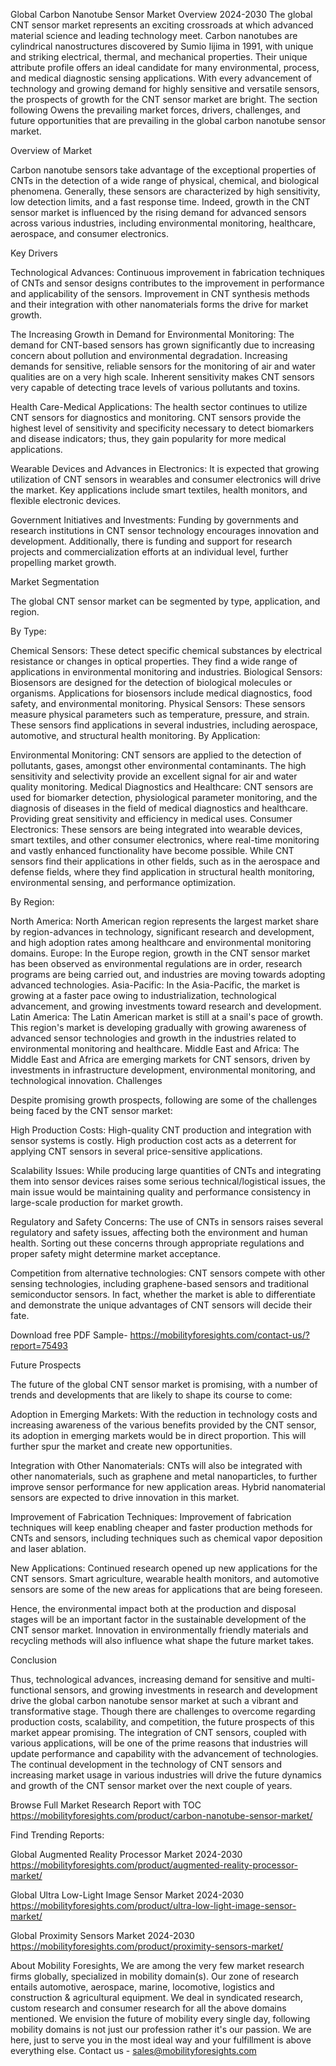 Global Carbon Nanotube Sensor Market Overview 2024-2030
The global CNT sensor market represents an exciting crossroads at which advanced material science and leading technology meet. Carbon nanotubes are cylindrical nanostructures discovered by Sumio Iijima in 1991, with unique and striking electrical, thermal, and mechanical properties. Their unique attribute profile offers an ideal candidate for many environmental, process, and medical diagnostic sensing applications. With every advancement of technology and growing demand for highly sensitive and versatile sensors, the prospects of growth for the CNT sensor market are bright. The section following Owens the prevailing market forces, drivers, challenges, and future opportunities that are prevailing in the global carbon nanotube sensor market.

Overview of Market

Carbon nanotube sensors take advantage of the exceptional properties of CNTs in the detection of a wide range of physical, chemical, and biological phenomena. Generally, these sensors are characterized by high sensitivity, low detection limits, and a fast response time. Indeed, growth in the CNT sensor market is influenced by the rising demand for advanced sensors across various industries, including environmental monitoring, healthcare, aerospace, and consumer electronics.

Key Drivers

Technological Advances: Continuous improvement in fabrication techniques of CNTs and sensor designs contributes to the improvement in performance and applicability of the sensors. Improvement in CNT synthesis methods and their integration with other nanomaterials forms the drive for market growth.

The Increasing Growth in Demand for Environmental Monitoring: The demand for CNT-based sensors has grown significantly due to increasing concern about pollution and environmental degradation. Increasing demands for sensitive, reliable sensors for the monitoring of air and water qualities are on a very high scale. Inherent sensitivity makes CNT sensors very capable of detecting trace levels of various pollutants and toxins.

Health Care-Medical Applications: The health sector continues to utilize CNT sensors for diagnostics and monitoring. CNT sensors provide the highest level of sensitivity and specificity necessary to detect biomarkers and disease indicators; thus, they gain popularity for more medical applications.

Wearable Devices and Advances in Electronics: It is expected that growing utilization of CNT sensors in wearables and consumer electronics will drive the market. Key applications include smart textiles, health monitors, and flexible electronic devices.

Government Initiatives and Investments: Funding by governments and research institutions in CNT sensor technology encourages innovation and development. Additionally, there is funding and support for research projects and commercialization efforts at an individual level, further propelling market growth.

Market Segmentation

The global CNT sensor market can be segmented by type, application, and region.

By Type:

Chemical Sensors: These detect specific chemical substances by electrical resistance or changes in optical properties. They find a wide range of applications in environmental monitoring and industries.
Biological Sensors: Biosensors are designed for the detection of biological molecules or organisms. Applications for biosensors include medical diagnostics, food safety, and environmental monitoring.
Physical Sensors: These sensors measure physical parameters such as temperature, pressure, and strain. These sensors find applications in several industries, including aerospace, automotive, and structural health monitoring.
By Application:

Environmental Monitoring: CNT sensors are applied to the detection of pollutants, gases, amongst other environmental contaminants. The high sensitivity and selectivity provide an excellent signal for air and water quality monitoring.
Medical Diagnostics and Healthcare: CNT sensors are used for biomarker detection, physiological parameter monitoring, and the diagnosis of diseases in the field of medical diagnostics and healthcare. Providing great sensitivity and efficiency in medical uses.
Consumer Electronics: These sensors are being integrated into wearable devices, smart textiles, and other consumer electronics, where real-time monitoring and vastly enhanced functionality have become possible.
While CNT sensors find their applications in other fields, such as in the aerospace and defense fields, where they find application in structural health monitoring, environmental sensing, and performance optimization.

By Region:

North America: North American region represents the largest market share by region-advances in technology, significant research and development, and high adoption rates among healthcare and environmental monitoring domains.
Europe: In the Europe region, growth in the CNT sensor market has been observed as environmental regulations are in order, research programs are being carried out, and industries are moving towards adopting advanced technologies.
Asia-Pacific: In the Asia-Pacific, the market is growing at a faster pace owing to industrialization, technological advancement, and growing investments toward research and development.
Latin America: The Latin American market is still at a snail's pace of growth. This region's market is developing gradually with growing awareness of advanced sensor technologies and growth in the industries related to environmental monitoring and healthcare.
Middle East and Africa: The Middle East and Africa are emerging markets for CNT sensors, driven by investments in infrastructure development, environmental monitoring, and technological innovation.
Challenges

Despite promising growth prospects, following are some of the challenges being faced by the CNT sensor market:

High Production Costs: High-quality CNT production and integration with sensor systems is costly. High production cost acts as a deterrent for applying CNT sensors in several price-sensitive applications.

Scalability Issues: While producing large quantities of CNTs and integrating them into sensor devices raises some serious technical/logistical issues, the main issue would be maintaining quality and performance consistency in large-scale production for market growth.

Regulatory and Safety Concerns: The use of CNTs in sensors raises several regulatory and safety issues, affecting both the environment and human health. Sorting out these concerns through appropriate regulations and proper safety might determine market acceptance.

Competition from alternative technologies: CNT sensors compete with other sensing technologies, including graphene-based sensors and traditional semiconductor sensors. In fact, whether the market is able to differentiate and demonstrate the unique advantages of CNT sensors will decide their fate.

Download free PDF Sample- https://mobilityforesights.com/contact-us/?report=75493

Future Prospects

The future of the global CNT sensor market is promising, with a number of trends and developments that are likely to shape its course to come:

Adoption in Emerging Markets: With the reduction in technology costs and increasing awareness of the various benefits provided by the CNT sensor, its adoption in emerging markets would be in direct proportion. This will further spur the market and create new opportunities.

Integration with Other Nanomaterials: CNTs will also be integrated with other nanomaterials, such as graphene and metal nanoparticles, to further improve sensor performance for new application areas. Hybrid nanomaterial sensors are expected to drive innovation in this market.

Improvement of Fabrication Techniques: Improvement of fabrication techniques will keep enabling cheaper and faster production methods for CNTs and sensors, including techniques such as chemical vapor deposition and laser ablation.

New Applications: Continued research opened up new applications for the CNT sensors. Smart agriculture, wearable health monitors, and automotive sensors are some of the new areas for applications that are being foreseen.

Hence, the environmental impact both at the production and disposal stages will be an important factor in the sustainable development of the CNT sensor market. Innovation in environmentally friendly materials and recycling methods will also influence what shape the future market takes.

Conclusion

Thus, technological advances, increasing demand for sensitive and multi-functional sensors, and growing investments in research and development drive the global carbon nanotube sensor market at such a vibrant and transformative stage. Though there are challenges to overcome regarding production costs, scalability, and competition, the future prospects of this market appear promising. The integration of CNT sensors, coupled with various applications, will be one of the prime reasons that industries will update performance and capability with the advancement of technologies. The continual development in the technology of CNT sensors and increasing market usage in various industries will drive the future dynamics and growth of the CNT sensor market over the next couple of years.


Browse Full Market Research Report with TOC https://mobilityforesights.com/product/carbon-nanotube-sensor-market/

Find Trending Reports:



Global Augmented Reality Processor Market 2024-2030 https://mobilityforesights.com/product/augmented-reality-processor-market/

Global Ultra Low-Light Image Sensor Market 2024-2030 https://mobilityforesights.com/product/ultra-low-light-image-sensor-market/


Global Proximity Sensors Market 2024-2030 https://mobilityforesights.com/product/proximity-sensors-market/

About Mobility Foresights,
We are among the very few market research firms globally, specialized in mobility domain(s). Our zone of research entails automotive, aerospace, marine, locomotive, logistics and construction & agricultural equipment. We deal in syndicated research, custom research and consumer research for all the above domains mentioned.
We envision the future of mobility every single day, following mobility domains is not just our profession rather it's our passion. We are here, just to serve you in the most ideal way and your fulfillment is above everything else. Contact us -  sales@mobilityforesights.com 

